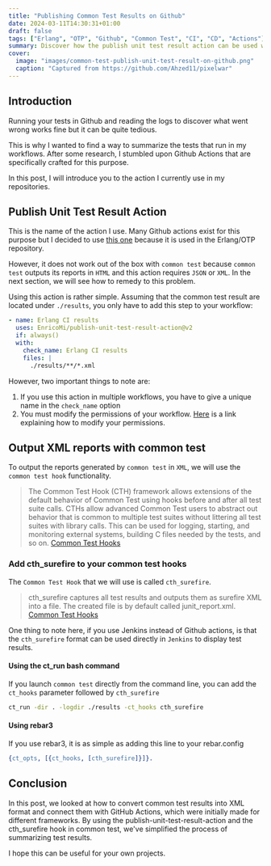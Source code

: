 ```yaml
---
title: "Publishing Common Test Results on Github"
date: 2024-03-11T14:30:31+01:00
draft: false
tags: ["Erlang", "OTP", "Github", "Common Test", "CI", "CD", "Actions"]
summary: Discover how the publish unit test result action can be used with the common test module
cover:
  image: "images/common-test-publish-unit-test-result-on-github.png"
  caption: "Captured from https://github.com/Ahzed11/pixelwar"
---
```


## Introduction

Running your tests in Github and reading the logs to discover what went wrong works fine but it can be quite tedious.

This is why I wanted to find a way to summarize the tests that run in my workflows. After some research, I stumbled upon Github Actions that are specifically crafted for this purpose.

In this post, I will introduce you to the action I currently use in my repositories.

## Publish Unit Test Result Action

This is the name of the action I use. Many Github actions exist for this purpose but I decided to use [this one](https://github.com/EnricoMi/publish-unit-test-result-action) because it is used in the Erlang/OTP repository.

However, it does not work out of the box with `common test` because `common test` outputs its reports in `HTML` and this action requires `JSON` or `XML`. In the next section, we will see how to remedy to this problem.

Using this action is rather simple. Assuming that the common test result are located under `./results`, you only have to add this step to your workflow:

```yml
- name: Erlang CI results
  uses: EnricoMi/publish-unit-test-result-action@v2
  if: always()
  with:
    check_name: Erlang CI results
    files: |
      ./results/**/*.xml
```

However, two important things to note are:

1. If you use this action in multiple workflows, you have to give a unique name in the `check_name` option
1. You must modify the permissions of your workflow. [Here](https://github.com/EnricoMi/publish-unit-test-result-action?tab=readme-ov-file#permissions) is a link explaining how to modify your permissions.

## Output XML reports with common test

To output the reports generated by `common test` in `XML`, we will use the `common test hook` functionality.

> The Common Test Hook (CTH) framework allows extensions of the default behavior of Common Test using hooks before and after all test suite calls. CTHs allow advanced Common Test users to abstract out behavior that is common to multiple test suites without littering all test suites with library calls. This can be used for logging, starting, and monitoring external systems, building C files needed by the tests, and so on. [Common Test Hooks](https://www.erlang.org/doc/apps/common_test/ct_hooks_chapter#general)

### Add cth_surefire to your common test hooks

The `Common Test Hook` that we will use is called `cth_surefire`.

> cth_surefire captures all test results and outputs them as surefire XML into a file. The created file is by default called junit_report.xml. [Common Test Hooks](https://www.erlang.org/doc/apps/common_test/ct_hooks_chapter#built-in-cths)

One thing to note here, if you use Jenkins instead of Github actions, is that the `cth_surefire` format can be used directly in `Jenkins` to display test results.

#### Using the ct_run bash command

If you launch `common test` directly from the command line, you can add the `ct_hooks` parameter followed by `cth_surefire`

```sh
ct_run -dir . -logdir ./results -ct_hooks cth_surefire
```

#### Using rebar3

If you use rebar3, it is as simple as adding this line to your rebar.config

```erlang
{ct_opts, [{ct_hooks, [cth_surefire]}]}.
```

## Conclusion

In this post, we looked at how to convert common test results into XML format and connect them with GitHub Actions, which were initially made for different frameworks. By using the publish-unit-test-result-action and the cth_surefire hook in common test, we've simplified the process of summarizing test results.

I hope this can be useful for your own projects.
